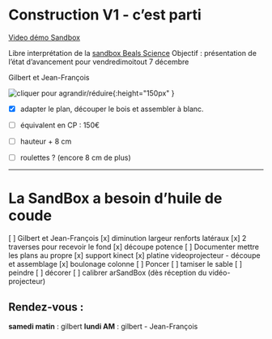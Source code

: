 # Construction V1 - c’est parti  


[Video démo Sandbox](https://youtu.be/YLYO0YhY83w?t=271)

Libre interprétation de la [sandbox Beals Science](https://youtu.be/YLYO0YhY83w?t=35)
Objectif : présentation de l’état d’avancement pour vendredimoitout 7 décembre

Gilbert et Jean-François

![cliquer pour agrandir/réduire](https://d2mxuefqeaa7sj.cloudfront.net/s_A1747AEC1C836CFDBBD64F481B83B4393A175F70D14D4DA98BD17C25771D0B6B_1543876558783_sandbox01.JPG){:height="150px" }



- [x] adapter le plan, découper le bois et assembler à blanc.
- [ ] équivalent en CP : 150€
- [ ] hauteur + 8 cm
- [ ] roulettes ? (encore 8 cm de plus)




----------
# La SandBox a besoin d’huile de coude
[ ] Gilbert et Jean-François
[x] diminution largeur renforts latéraux
[x] 2 traverses pour recevoir le fond
[x] découpe potence
[ ] Documenter mettre les plans au propre
[x] support kinect
[x] platine videoprojecteur - découpe et assemblage
[x] boulonage colonne
[ ] Poncer
[ ] tamiser le sable
[ ] peindre
[ ] décorer
[ ] calibrer arSandBox (dès réception du vidéo-projecteur)


## Rendez-vous :

**samedi matin** : gilbert
**lundi AM**  : gilbert - Jean-François

